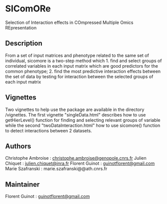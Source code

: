 # SIComORe
Selection of Interaction effects in COmpressed Multiple Omics REpresentation

## Description 
From a set of input matrices and phenotype related to the
    same set of individual, sicomore is a two-step method which 
    1. find and select groups of correlated variables in each input matrix
    which are good predictors for the common phenotype; 2. find the most
    predictive interaction effects between the set of data by testing for
    interaction between the selected groups of each input matrix

## Vignettes

Two vignettes to help use the package are available in the directory /vignettes. The first vignette "singleData.html" describes how to use getHierLevel() function for finding and selecting relevant groups of variable while the second "twoDataInteraction.html" how to use sicomore() function to detect interactions between 2 datasets.

## Authors
Christophe Ambroise : christophe.ambroise@genopole.cnrs.fr
Julien Chiquet : julien.chiquet@inra.fr 
Florent Guinot : guinotflorent@gmail.com
Marie Szafranski : marie.szafranski@@ath.cnrs.fr

## Maintainer
Florent Guinot : guinotflorent@gmail.com
